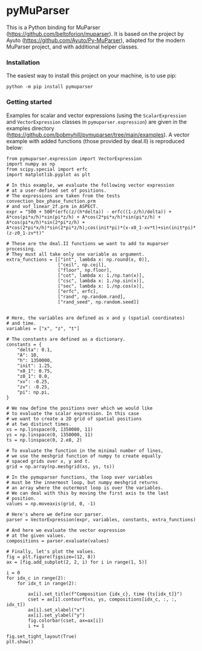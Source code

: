 # pyMuParser
This is a Python binding for MuParser (https://github.com/beltoforion/muparser).
It is based on the project by Ayuto (https://github.com/Ayuto/Py-MuParser), adapted for the modern MuParser project, and with additional helper classes.

### Installation
The easiest way to install this project on your machine, is to use pip:

`python -m pip install pymuparser`

### Getting started

Examples for scalar and vector expressions (using the `ScalarExpression` and `VectorExpression` classes in `pymuparser.expression`) are given in the examples directory (https://github.com/bobmyhill/pymuparser/tree/main/examples). A vector example with added functions (those provided by deal.II) is reproduced below:

```
from pymuparser.expression import VectorExpression
import numpy as np
from scipy.special import erfc
import matplotlib.pyplot as plt

# In this example, we evaluate the following vector expression
# at a user-defined set of positions.
# The expressions are taken from the tests convection_box_phase_function.prm
# and vof_linear_2f.prm in ASPECT.
expr = "500 + 500*(erfc(z/(h*delta)) - erfc((1-z/h)/delta)) + A*cos(pi*x/h)*sin(pi*z/h) + A*cos(2*pi*x/h)*sin(pi*z/h) + A*cos(pi*x/h)*sin(2*pi*z/h) + A*cos(2*pi*x/h)*sin(2*pi*z/h);cos(init*pi)*(x-x0_1-xv*t)+sin(init*pi)*(z-z0_1-zv*t)"

# These are the deal.II functions we want to add to muparser processing.
# They must all take only one variable as argument.
extra_functions = [["int", lambda x: np.round(x, 0)],
                   ["ceil", np.ceil],
                   ["floor", np.floor],
                   ["cot", lambda x: 1./np.tan(x)],
                   ["csc", lambda x: 1./np.sin(x)],
                   ["sec", lambda x: 1./np.cos(x)],
                   ["erfc", erfc],
                   ["rand", np.random.rand],
                   ["rand_seed", np.random.seed]]


# Here, the variables are defined as x and y (spatial coordinates)
# and time.
variables = ["x", "z", "t"]

# The constants are defined as a dictionary.
constants = {
    "delta": 0.1,
    "A": 10,
    "h": 1350000,
    "init": 1.25,
    "x0_1": 0.75,
    "z0_1": 0.0,
    "xv": -0.25,
    "zv": -0.25,
    "pi": np.pi,
}

# We now define the positions over which we would like
# to evaluate the scalar expression. In this case
# we want to create a 2D grid of spatial positions
# at two distinct times.
xs = np.linspace(0, 1350000, 11)
ys = np.linspace(0, 1350000, 11)
ts = np.linspace(0, 2.e8, 2)

# To evaluate the function in the minimal number of lines,
# we use the meshgrid function of numpy to create equally
# spaced grids over x, y and t.
grid = np.array(np.meshgrid(xs, ys, ts))

# In the pymuparser functions, the loop over variables
# must be the innermost loop, but numpy meshgrid returns
# an array where the outermost loop is over the variables.
# We can deal with this by moving the first axis to the last
# position.
values = np.moveaxis(grid, 0, -1)

# Here's where we define our parser.
parser = VectorExpression(expr, variables, constants, extra_functions)

# And here we evaluate the vector expression
# at the given values.
compositions = parser.evaluate(values)

# Finally, let's plot the values.
fig = plt.figure(figsize=(12, 8))
ax = [fig.add_subplot(2, 2, i) for i in range(1, 5)]

i = 0
for idx_c in range(2):
    for idx_t in range(2):

        ax[i].set_title(f"Composition {idx_c}, time {ts[idx_t]}")
        cset = ax[i].contourf(xs, ys, compositions[idx_c, :, :, idx_t])
        ax[i].set_xlabel("x")
        ax[i].set_ylabel("y")
        fig.colorbar(cset, ax=ax[i])
        i += 1

fig.set_tight_layout(True)
plt.show()
```
